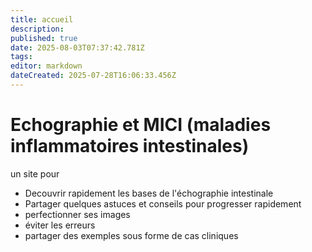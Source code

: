```yaml
---
title: accueil
description: 
published: true
date: 2025-08-03T07:37:42.781Z
tags: 
editor: markdown
dateCreated: 2025-07-28T16:06:33.456Z
---
```


# Echographie et MICI (maladies inflammatoires intestinales)
un site pour 
- Decouvrir rapidement les bases de l'échographie intestinale
- Partager quelques astuces et conseils pour progresser rapidement
- perfectionner ses images
- éviter les erreurs
- partager des exemples sous forme de cas cliniques
